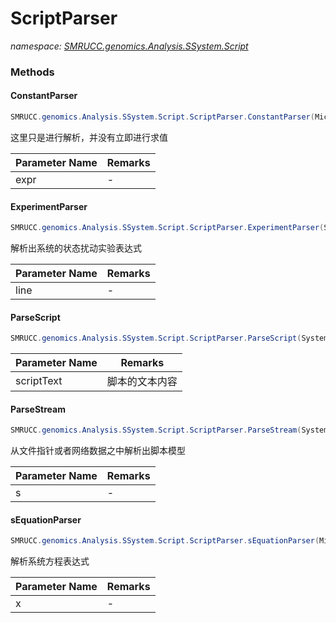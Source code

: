 ﻿# ScriptParser
_namespace: [SMRUCC.genomics.Analysis.SSystem.Script](./index.md)_





### Methods

#### ConstantParser
```csharp
SMRUCC.genomics.Analysis.SSystem.Script.ScriptParser.ConstantParser(Microsoft.VisualBasic.Scripting.TokenIcer.Token{SMRUCC.genomics.Analysis.SSystem.Script.Tokens})
```
这里只是进行解析，并没有立即进行求值

|Parameter Name|Remarks|
|--------------|-------|
|expr|-|


#### ExperimentParser
```csharp
SMRUCC.genomics.Analysis.SSystem.Script.ScriptParser.ExperimentParser(System.String)
```
解析出系统的状态扰动实验表达式

|Parameter Name|Remarks|
|--------------|-------|
|line|-|


#### ParseScript
```csharp
SMRUCC.genomics.Analysis.SSystem.Script.ScriptParser.ParseScript(System.String)
```


|Parameter Name|Remarks|
|--------------|-------|
|scriptText|脚本的文本内容|


#### ParseStream
```csharp
SMRUCC.genomics.Analysis.SSystem.Script.ScriptParser.ParseStream(System.IO.Stream)
```
从文件指针或者网络数据之中解析出脚本模型

|Parameter Name|Remarks|
|--------------|-------|
|s|-|


#### sEquationParser
```csharp
SMRUCC.genomics.Analysis.SSystem.Script.ScriptParser.sEquationParser(Microsoft.VisualBasic.Scripting.TokenIcer.Token{SMRUCC.genomics.Analysis.SSystem.Script.Tokens})
```
解析系统方程表达式

|Parameter Name|Remarks|
|--------------|-------|
|x|-|



